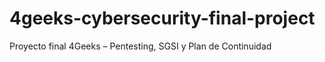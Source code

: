 # 4geeks-cybersecurity-final-project
Proyecto final 4Geeks – Pentesting, SGSI y Plan de Continuidad
